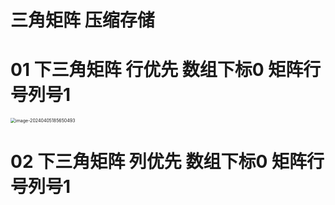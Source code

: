# 三角矩阵 压缩存储



# 01 下三角矩阵 行优先 数组下标0 矩阵行号列号1

<img src="https://cvp.oss-cn-shanghai.aliyuncs.com/picgo/202404051856685.png" alt="image-20240405185650493" style="zoom:50%;" />



# 02 下三角矩阵 列优先 数组下标0 矩阵行号列号1